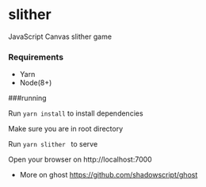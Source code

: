 # slither
JavaScript Canvas slither game

### Requirements
- Yarn
- Node(8+)

###running

 Run ```yarn install``` to install dependencies

 Make sure you are in root directory

 Run ```yarn slither ``` to serve

 Open your browser on http://localhost:7000


 - More on ghost https://github.com/shadowscript/ghost
